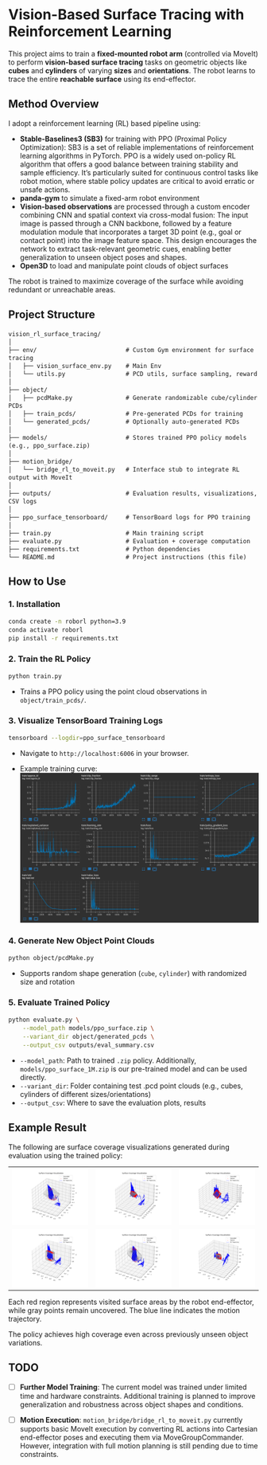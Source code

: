 # Vision-Based Surface Tracing with Reinforcement Learning

This project aims to train a **fixed-mounted robot arm** (controlled via MoveIt) to perform **vision-based surface tracing** tasks on geometric objects like **cubes** and **cylinders** of varying **sizes** and **orientations**. The robot learns to trace the entire **reachable surface** using its end-effector.

## Method Overview

I adopt a reinforcement learning (RL) based pipeline using:

- **Stable-Baselines3 (SB3)** for training with PPO (Proximal Policy Optimization):
    SB3 is a set of reliable implementations of reinforcement learning algorithms in PyTorch.
    PPO is a widely used on-policy RL algorithm that offers a good balance between training stability and sample efficiency. It’s particularly suited for continuous control tasks like robot motion, where stable policy updates are critical to avoid erratic or unsafe actions.
- **panda-gym** to simulate a fixed-arm robot environment
- **Vision-based observations** are processed through a custom encoder combining CNN and spatial context via cross-modal fusion:
    The input image is passed through a CNN backbone, followed by a feature modulation module that incorporates a target 3D point (e.g., goal or contact point) into the image feature space. This design encourages the network to extract task-relevant geometric cues, enabling better generalization to unseen object poses and shapes.
- **Open3D** to load and manipulate point clouds of object surfaces

The robot is trained to maximize coverage of the surface while avoiding redundant or unreachable areas.

## Project Structure

```
vision_rl_surface_tracing/
│
├── env/                         # Custom Gym environment for surface tracing
│   ├── vision_surface_env.py    # Main Env
│   └── utils.py                 # PCD utils, surface sampling, reward
│
├── object/
│   ├── pcdMake.py               # Generate randomizable cube/cylinder PCDs
│   ├── train_pcds/              # Pre-generated PCDs for training
│   └── generated_pcds/          # Optionally auto-generated PCDs
│
├── models/                      # Stores trained PPO policy models (e.g., ppo_surface.zip)
│
├── motion_bridge/
│   └── bridge_rl_to_moveit.py   # Interface stub to integrate RL output with MoveIt
│
├── outputs/                     # Evaluation results, visualizations, CSV logs
│
├── ppo_surface_tensorboard/     # TensorBoard logs for PPO training
│
├── train.py                     # Main training script
├── evaluate.py                  # Evaluation + coverage computation
├── requirements.txt             # Python dependencies
└── README.md                    # Project instructions (this file)
```

## How to Use

### 1. Installation

```bash
conda create -n roborl python=3.9
conda activate roborl
pip install -r requirements.txt
```

### 2. Train the RL Policy

```bash
python train.py
```

- Trains a PPO policy using the point cloud observations in `object/train_pcds/`.

### 3. Visualize TensorBoard Training Logs

```bash
tensorboard --logdir=ppo_surface_tensorboard
```

- Navigate to `http://localhost:6006` in your browser.

- Example training curve:
![TensorBoard Example](ppo_surface_tensorboard/train_1M.png)

### 4. Generate New Object Point Clouds

```bash
python object/pcdMake.py
```

- Supports random shape generation (`cube`, `cylinder`) with randomized size and rotation


### 5. Evaluate Trained Policy

```bash
python evaluate.py \
    --model_path models/ppo_surface.zip \
    --variant_dir object/generated_pcds \
    --output_csv outputs/eval_summary.csv
```

- `--model_path`: Path to trained `.zip` policy. Additionally, `models/ppo_surface_1M.zip` is our pre-trained model and can be used directly.
- `--variant_dir`: Folder containing test .pcd point clouds (e.g., cubes, cylinders of different sizes/orientations)
- `--output_csv`: Where to save the evaluation plots, results


## Example Result

The following are surface coverage visualizations generated during evaluation using the trained policy:

<table>
  <tr>
    <td><img src="outputs/example/cube_0_coverage.png" width="400"/></td>
    <td><img src="outputs/example/cube_1_coverage.png" width="400"/></td>
    <td><img src="outputs/example/cube_2_coverage.png" width="400"/></td>
  </tr>
  <tr>
    <td><img src="outputs/example/cylinder_0_coverage.png" width="400"/></td>
    <td><img src="outputs/example/cylinder_1_coverage.png" width="400"/></td>
    <td><img src="outputs/example/cylinder_2_coverage.png" width="400"/></td>
  </tr>
</table>

Each red region represents visited surface areas by the robot end-effector, while gray points remain uncovered. The blue line indicates the motion trajectory.

The policy achieves high coverage even across previously unseen object variations.

## TODO

- [ ] **Further Model Training**: The current model was trained under limited time and hardware constraints. Additional training is planned to improve generalization and robustness across object shapes and conditions.
- [ ] **Motion Execution**: `motion_bridge/bridge_rl_to_moveit.py` currently supports basic MoveIt execution by converting RL actions into Cartesian end-effector poses and executing them via MoveGroupCommander. However, integration with full motion planning is still pending due to time constraints.

